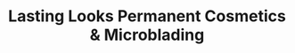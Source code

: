 ---
title: "Lasting Looks Permanent Cosmetics & Microblading"
url: /hockessin/lasting-looks-permanent-cosmetics-und-microblading/
shop: Kosmetik
---